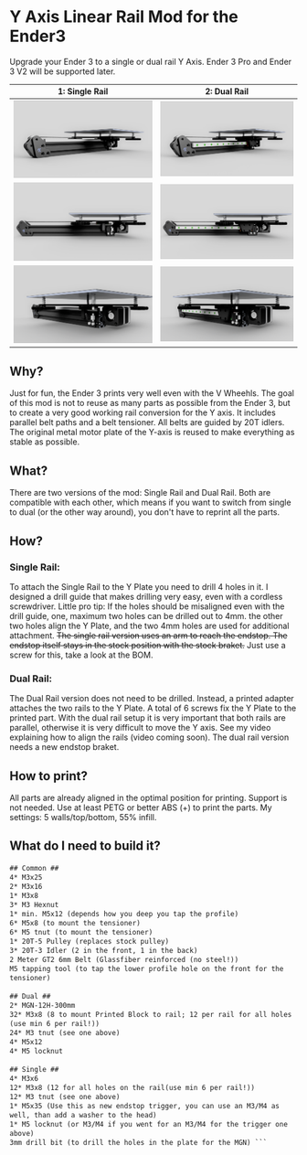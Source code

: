 # Y Axis Linear Rail Mod for the Ender3
Upgrade your Ender 3 to a single or dual rail Y Axis. Ender 3 Pro and Ender 3 V2 will be supported later.

1: Single Rail        |  2: Dual Rail
:-------------------------:|:-------------------------:
![](Pictures/Single.png)  |  ![](Pictures/Dual.png)
![](Pictures/Single2.png)  |  ![](Pictures/Dual2.png)
![](Pictures/Single3.png)  |  ![](Pictures/Dual3.png)

## Why?
Just for fun, the Ender 3 prints very well even with the V Wheehls. The goal of this mod is not to reuse as many parts as possible from the Ender 3, but to create a very good working rail conversion for the Y axis. It includes parallel belt paths and a belt tensioner. All belts are guided by 20T idlers. The original metal motor plate of the Y-axis is reused to make everything as stable as possible.

## What?
There are two versions of the mod: Single Rail and Dual Rail. Both are compatible with each other, which means if you want to switch from single to dual (or the other way around), you don't have to reprint all the parts.

## How?
### Single Rail:
To attach the Single Rail to the Y Plate you need to drill 4 holes in it. I designed a drill guide that makes drilling very easy, even with a cordless screwdriver. Little pro tip: If the holes should be misaligned even with the drill guide, one, maximum two holes can be drilled out to 4mm. the other two holes align the Y Plate, and the two 4mm holes are used for additional attachment. ~~The single rail version uses an arm to reach the endstop. The endstop itself stays in the stock position with the stock braket.~~ Just use a screw for this, take a look at the BOM.
### Dual Rail:
The Dual Rail version does not need to be drilled. Instead, a printed adapter attaches the two rails to the Y Plate. A total of 6 screws fix the Y Plate to the printed part. With the dual rail setup it is very important that both rails are parallel, otherwise it is very difficult to move the Y axis. See my video explaining how to align the rails (video coming soon). The dual rail version needs a new endstop braket.

## How to print?
All parts are already aligned in the optimal position for printing. Support is not needed. Use at least PETG or better ABS (+) to print the parts. My settings: 5 walls/top/bottom, 55% infill.

## What do I need to build it?
```
## Common ##
4* M3x25
2* M3x16
1* M3x8 
3* M3 Hexnut
1* min. M5x12 (depends how you deep you tap the profile)
6* M5x8 (to mount the tensioner)
6* M5 tnut (to mount the tensioner)
1* 20T-5 Pulley (replaces stock pulley)
3* 20T-3 Idler (2 in the front, 1 in the back)
2 Meter GT2 6mm Belt (Glassfiber reinforced (no steel!))
M5 tapping tool (to tap the lower profile hole on the front for the tensioner)

## Dual ##
2* MGN-12H-300mm
32* M3x8 (8 to mount Printed Block to rail; 12 per rail for all holes (use min 6 per rail!))
24* M3 tnut (see one above)
4* M5x12
4* M5 locknut

## Single ##
4* M3x6
12* M3x8 (12 for all holes on the rail(use min 6 per rail!))
12* M3 tnut (see one above)
1* M5x35 (Use this as new endstop trigger, you can use an M3/M4 as well, than add a washer to the head)
1* M5 locknut (or M3/M4 if you went for an M3/M4 for the trigger one above)
3mm drill bit (to drill the holes in the plate for the MGN) ```
